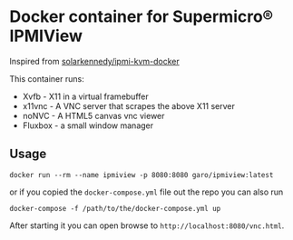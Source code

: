 # Docker container for Supermicro® IPMIView

Inspired from [solarkennedy/ipmi-kvm-docker](https://github.com/solarkennedy/ipmi-kvm-docker)

This container runs:

* Xvfb - X11 in a virtual framebuffer
* x11vnc - A VNC server that scrapes the above X11 server
* noNVC - A HTML5 canvas vnc viewer
* Fluxbox - a small window manager

## Usage

```
docker run --rm --name ipmiview -p 8080:8080 garo/ipmiview:latest
```
or if you copied the `docker-compose.yml` file out the repo you can also run 

```
docker-compose -f /path/to/the/docker-compose.yml up
```

After starting it you can open browse to `http://localhost:8080/vnc.html`.
